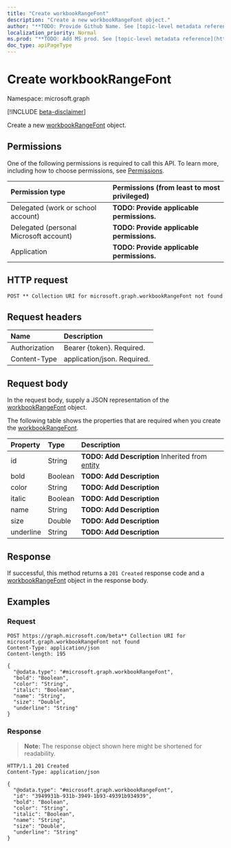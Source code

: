 ```yaml
---
title: "Create workbookRangeFont"
description: "Create a new workbookRangeFont object."
author: "**TODO: Provide Github Name. See [topic-level metadata reference](https://msgo.azurewebsites.net/add/document/guidelines/metadata.html#topic-level-metadata)**"
localization_priority: Normal
ms.prod: "**TODO: Add MS prod. See [topic-level metadata reference](https://msgo.azurewebsites.net/add/document/guidelines/metadata.html#topic-level-metadata)**"
doc_type: apiPageType
---
```


# Create workbookRangeFont
Namespace: microsoft.graph

[!INCLUDE [beta-disclaimer](../../includes/beta-disclaimer.md)]

Create a new [workbookRangeFont](../resources/workbookrangefont.md) object.

## Permissions
One of the following permissions is required to call this API. To learn more, including how to choose permissions, see [Permissions](/graph/permissions-reference).

|Permission type|Permissions (from least to most privileged)|
|:---|:---|
|Delegated (work or school account)|**TODO: Provide applicable permissions.**|
|Delegated (personal Microsoft account)|**TODO: Provide applicable permissions.**|
|Application|**TODO: Provide applicable permissions.**|

## HTTP request

<!-- {
  "blockType": "ignored"
}
-->
``` http
POST ** Collection URI for microsoft.graph.workbookRangeFont not found
```

## Request headers
|Name|Description|
|:---|:---|
|Authorization|Bearer {token}. Required.|
|Content-Type|application/json. Required.|

## Request body
In the request body, supply a JSON representation of the [workbookRangeFont](../resources/workbookrangefont.md) object.

The following table shows the properties that are required when you create the [workbookRangeFont](../resources/workbookrangefont.md).

|Property|Type|Description|
|:---|:---|:---|
|id|String|**TODO: Add Description** Inherited from [entity](../resources/entity.md)|
|bold|Boolean|**TODO: Add Description**|
|color|String|**TODO: Add Description**|
|italic|Boolean|**TODO: Add Description**|
|name|String|**TODO: Add Description**|
|size|Double|**TODO: Add Description**|
|underline|String|**TODO: Add Description**|



## Response

If successful, this method returns a `201 Created` response code and a [workbookRangeFont](../resources/workbookrangefont.md) object in the response body.

## Examples

### Request
<!-- {
  "blockType": "request",
  "name": "create_workbookrangefont_from_"
}
-->
``` http
POST https://graph.microsoft.com/beta** Collection URI for microsoft.graph.workbookRangeFont not found
Content-Type: application/json
Content-length: 195

{
  "@odata.type": "#microsoft.graph.workbookRangeFont",
  "bold": "Boolean",
  "color": "String",
  "italic": "Boolean",
  "name": "String",
  "size": "Double",
  "underline": "String"
}
```


### Response
>**Note:** The response object shown here might be shortened for readability.
<!-- {
  "blockType": "response",
  "truncated": true,
  "@odata.type": "microsoft.graph.workbookRangeFont"
}
-->
``` http
HTTP/1.1 201 Created
Content-Type: application/json

{
  "@odata.type": "#microsoft.graph.workbookRangeFont",
  "id": "3949931b-931b-3949-1b93-49391b934939",
  "bold": "Boolean",
  "color": "String",
  "italic": "Boolean",
  "name": "String",
  "size": "Double",
  "underline": "String"
}
```

